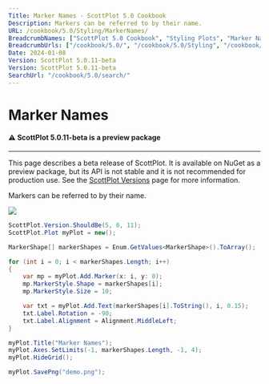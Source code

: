 ```yaml
---
Title: Marker Names - ScottPlot 5.0 Cookbook
Description: Markers can be referred to by their name.
URL: /cookbook/5.0/Styling/MarkerNames/
BreadcrumbNames: ["ScottPlot 5.0 Cookbook", "Styling Plots", "Marker Names"]
BreadcrumbUrls: ["/cookbook/5.0/", "/cookbook/5.0/Styling", "/cookbook/5.0/Styling/MarkerNames"]
Date: 2024-01-08
Version: ScottPlot 5.0.11-beta
Version: ScottPlot 5.0.11-beta
SearchUrl: "/cookbook/5.0/search/"
---
```


# Marker Names



<div class='alert alert-warning' role='alert'><h4 class='alert-heading py-0 my-0'>⚠️ ScottPlot 5.0.11-beta is a preview package</h4><hr /><p class='mb-0'><span class='fw-semibold'>This page describes a beta release of ScottPlot.</span> It is available on NuGet as a preview package, but its API is not stable and it is not recommended for production use. See the <a href='https://scottplot.net/versions/'>ScottPlot Versions</a> page for more information. </p></div>



Markers can be referred to by their name.

[![](/cookbook/5.0/images/MarkerNames.png)](/cookbook/5.0/images/MarkerNames.png)

```cs
ScottPlot.Version.ShouldBe(5, 0, 11);
ScottPlot.Plot myPlot = new();

MarkerShape[] markerShapes = Enum.GetValues<MarkerShape>().ToArray();

for (int i = 0; i < markerShapes.Length; i++)
{
    var mp = myPlot.Add.Marker(x: i, y: 0);
    mp.MarkerStyle.Shape = markerShapes[i];
    mp.MarkerStyle.Size = 10;

    var txt = myPlot.Add.Text(markerShapes[i].ToString(), i, 0.15);
    txt.Label.Rotation = -90;
    txt.Label.Alignment = Alignment.MiddleLeft;
}

myPlot.Title("Marker Names");
myPlot.Axes.SetLimits(-1, markerShapes.Length, -1, 4);
myPlot.HideGrid();

myPlot.SavePng("demo.png");

```

